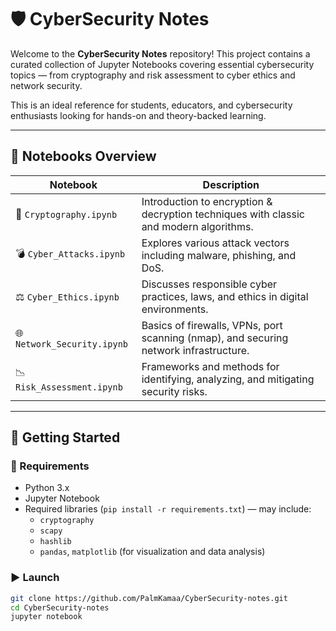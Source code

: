 # 🛡️ CyberSecurity Notes

Welcome to the **CyberSecurity Notes** repository! This project contains a curated collection of Jupyter Notebooks covering essential cybersecurity topics — from cryptography and risk assessment to cyber ethics and network security.

This is an ideal reference for students, educators, and cybersecurity enthusiasts looking for hands-on and theory-backed learning.

---

## 📘 Notebooks Overview

| Notebook | Description |
|---------|-------------|
| 🔐 `Cryptography.ipynb` | Introduction to encryption & decryption techniques with classic and modern algorithms. |
| 💣 `Cyber_Attacks.ipynb` | Explores various attack vectors including malware, phishing, and DoS. |
| ⚖️ `Cyber_Ethics.ipynb` | Discusses responsible cyber practices, laws, and ethics in digital environments. |
| 🌐 `Network_Security.ipynb` | Basics of firewalls, VPNs, port scanning (nmap), and securing network infrastructure. |
| 📉 `Risk_Assessment.ipynb` | Frameworks and methods for identifying, analyzing, and mitigating security risks. |

---

## 🚀 Getting Started

### 🔧 Requirements

- Python 3.x
- Jupyter Notebook
- Required libraries (`pip install -r requirements.txt`) — may include:
  - `cryptography`
  - `scapy`
  - `hashlib`
  - `pandas`, `matplotlib` (for visualization and data analysis)

### ▶️ Launch

```bash
git clone https://github.com/PalmKamaa/CyberSecurity-notes.git
cd CyberSecurity-notes
jupyter notebook
